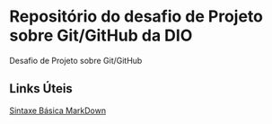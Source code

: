 # Repositório do desafio de Projeto sobre Git/GitHub da DIO
Desafio de Projeto sobre Git/GitHub

## Links Úteis
[Sintaxe Básica MarkDown](https://www.markdownguide.org/)
